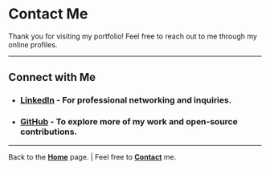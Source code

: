 # Contact Me

Thank you for visiting my portfolio! Feel free to reach out to me through my online profiles. 

---


## Connect with Me

- ### [LinkedIn](https://www.linkedin.com/in/yourprofile) - For professional networking and inquiries.
- ### [GitHub](https://github.com/JishanSaha/) - To explore more of my work and open-source contributions.

---

Back to the [**Home**](index.md) page. | Feel free to [**Contact**](contact.md) me.






  

